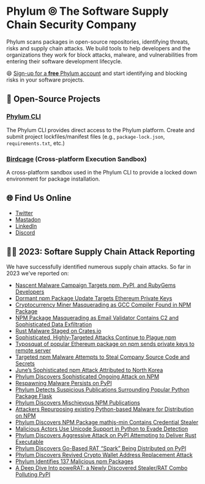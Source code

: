 # Phylum ⦾ The Software Supply Chain Security Company

<!--

**Here are some ideas to get you started:**

🙋‍♀️ A short introduction - what is your organization all about?
🌈 Contribution guidelines - how can the community get involved?
👩‍💻 Useful resources - where can the community find your docs? Is there anything else the community should know?
🍿 Fun facts - what does your team eat for breakfast?
🧙 Remember, you can do mighty things with the power of [Markdown](https://docs.github.com/github/writing-on-github/getting-started-with-writing-and-formatting-on-github/basic-writing-and-formatting-syntax)
-->

Phylum scans packages in open-source repositories, identifying threats, risks and supply chain attacks. We 
build tools to help developers and the organizations they work for block attacks, malware, and 
vulnerabilities from entering their software development lifecycle.

😄 [Sign-up for a **free** Phylum account](https://app.phylum.io) and start identifying and blocking risks in your software projects.

## 🔧 Open-Source Projects

### [Phylum CLI](https://github.com/phylum-dev/cli)
The Phylum CLI provides direct access to the Phylum platform. Create and submit project lockfiles/manifest files (e.g., `package-lock.json`, `requirements.txt`, etc.)

### [Birdcage](https://github.com/phylum-dev/birdcage) (Cross-platform Execution Sandbox)
A cross-platform sandbox used in the Phylum CLI to provide a locked down environment for package installation.

## 🌐 Find Us Online
* [Twitter](https://twitter.com/Phylum_IO)
* [Mastadon](https://infosec.exchange/@phylum)
* [LinkedIn](https://www.linkedin.com/company/phylum-io/)
* [Discord](https://discord.gg/Fe6pr5eW6p)

## 🧟‍♂️ 2023: Softare Supply Chain Attack Reporting
We have successfully identified numerous supply chain attacks. So far in 2023 we've reported on:
* [Nascent Malware Campaign Targets npm, PyPI, and RubyGems Developers](https://blog.phylum.io/malware-campaign-targets-npm-pypi-and-rubygems-developers/)
* [Dormant npm Package Update Targets Ethereum Private Keys](https://blog.phylum.io/dormant-npm-package-update-targets-ethereum-private-keys/)
* [Cryptocurrency Miner Masquerading as GCC Compiler Found in NPM Package](https://blog.phylum.io/cryptocurrency-miner-masquerading-as-gcc-compiler-found-in-npm-package/)
* [NPM Package Masquerading as Email Validator Contains C2 and Sophisticated Data Exfiltration](https://blog.phylum.io/npm-emails-validator-package-malware/)
* [Rust Malware Staged on Crates.io](https://blog.phylum.io/rust-malware-staged-on-crates-io/)
* [Sophisticated, Highly-Targeted Attacks Continue to Plague npm](https://blog.phylum.io/sophisticated-highly-targeted-attacks-continue-to-plague-npm/)
* [Typosquat of popular Ethereum package on npm sends private keys to remote server](https://blog.phylum.io/typosquat-of-popular-ethereum-package-steals-private-keys/)
* [Targeted npm Malware Attempts to Steal Company Source Code and Secrets](https://blog.phylum.io/targeted-npm-malware-attempts-to-steal-developers-source-code-and-secrets/)
* [June’s Sophisticated npm Attack Attributed to North Korea](https://blog.phylum.io/junes-sophisticated-npm-attack-attributed-to-north-korea/)
* [Phylum Discovers Sophisticated Ongoing Attack on NPM](https://blog.phylum.io/sophisticated-ongoing-attack-discovered-on-npm/)
* [Respawning Malware Persists on PyPI](https://blog.phylum.io/respawning-malware-persists-on-pypi/)
* [Phylum Detects Suspicious Publications Surrounding Popular Python Package Flask](https://blog.phylum.io/phylum-detects-suspicious-publications-surrounding-popular-python-flask-package/)
* [Phylum Discovers Mischievous NPM Publications](https://blog.phylum.io/phylum-discovers-mischievous-npm-publications/)
* [Attackers Repurposing existing Python-based Malware for Distribution on NPM](https://blog.phylum.io/attackers-repurposing-existing-python-based-malware-for-distribution-on-npm/)
* [Phylum Discovers NPM Package mathjs-min Contains Credential Stealer](https://blog.phylum.io/phylum-discovers-npm-package-mathjs-min-contains-discord-token-grabber/)
* [Malicious Actors Use Unicode Support in Python to Evade Detection](https://blog.phylum.io/malicious-actors-use-unicode-support-in-python-to-evade-detection/)
* [Phylum Discovers Aggressive Attack on PyPI Attempting to Deliver Rust Executable](https://blog.phylum.io/phylum-discovers-another-attack-on-pypi/)
* [Phylum Discovers Go-Based RAT “Spark” Being Distributed on PyPI](https://blog.phylum.io/phylum-discovers-go-based-rat-spark-being-distributed-on-pypi/)
* [Phylum Discovers Revived Crypto Wallet Address Replacement Attack](https://blog.phylum.io/phylum-discovers-revived-crypto-wallet-address-replacement-attack/)
* [Phylum Identifies 137 Malicious npm Packages](https://blog.phylum.io/phylum-identifies-98-malicious-npm-packages/)
* [A Deep Dive Into poweRAT: a Newly Discovered Stealer/RAT Combo Polluting PyPI](https://blog.phylum.io/a-deep-dive-into-powerat-a-newly-discovered-stealer-rat-combo-polluting-pypi/)
